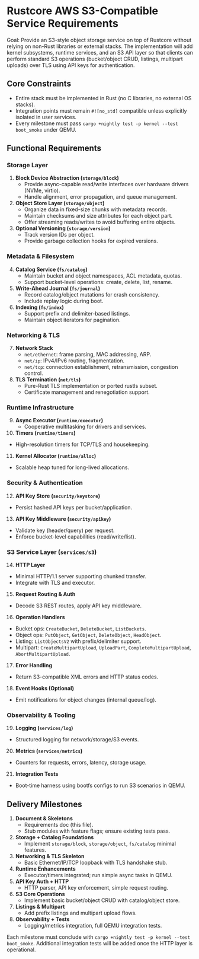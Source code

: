 # Rustcore AWS S3-Compatible Service Requirements

Goal: Provide an S3-style object storage service on top of Rustcore without relying on non-Rust libraries or external stacks. The implementation will add kernel subsystems, runtime services, and an S3 API layer so that clients can perform standard S3 operations (bucket/object CRUD, listings, multipart uploads) over TLS using API keys for authentication.

## Core Constraints
- Entire stack must be implemented in Rust (no C libraries, no external OS stacks).
- Integration points must remain `#![no_std]` compatible unless explicitly isolated in user services.
- Every milestone must pass `cargo +nightly test -p kernel --test boot_smoke` under QEMU.

## Functional Requirements

### Storage Layer
1. **Block Device Abstraction (`storage/block`)**
   - Provide async-capable read/write interfaces over hardware drivers (NVMe, virtio).
   - Handle alignment, error propagation, and queue management.
2. **Object Store Layer (`storage/object`)**
   - Organize data in fixed-size chunks with metadata records.
   - Maintain checksums and size attributes for each object part.
   - Offer streaming reads/writes to avoid buffering entire objects.
3. **Optional Versioning (`storage/version`)**
   - Track version IDs per object.
   - Provide garbage collection hooks for expired versions.

### Metadata & Filesystem
4. **Catalog Service (`fs/catalog`)**
   - Maintain bucket and object namespaces, ACL metadata, quotas.
   - Support bucket-level operations: create, delete, list, rename.
5. **Write-Ahead Journal (`fs/journal`)**
   - Record catalog/object mutations for crash consistency.
   - Include replay logic during boot.
6. **Indexing (`fs/index`)**
   - Support prefix and delimiter-based listings.
   - Maintain object iterators for pagination.

### Networking & TLS
7. **Network Stack**
   - `net/ethernet`: frame parsing, MAC addressing, ARP.
   - `net/ip`: IPv4/IPv6 routing, fragmentation.
   - `net/tcp`: connection establishment, retransmission, congestion control.
8. **TLS Termination (`net/tls`)**
   - Pure-Rust TLS implementation or ported rustls subset.
   - Certificate management and renegotiation support.

### Runtime Infrastructure
9. **Async Executor (`runtime/executor`)**
   - Cooperative multitasking for drivers and services.
10. **Timers (`runtime/timers`)**
   - High-resolution timers for TCP/TLS and housekeeping.
11. **Kernel Allocator (`runtime/alloc`)**
   - Scalable heap tuned for long-lived allocations.

### Security & Authentication
12. **API Key Store (`security/keystore`)**
   - Persist hashed API keys per bucket/application.
13. **API Key Middleware (`security/apikey`)**
   - Validate key (header/query) per request.
   - Enforce bucket-level capabilities (read/write/list).

### S3 Service Layer (`services/s3`)
14. **HTTP Layer**
   - Minimal HTTP/1.1 server supporting chunked transfer.
   - Integrate with TLS and executor.
15. **Request Routing & Auth**
   - Decode S3 REST routes, apply API key middleware.
16. **Operation Handlers**
   - Bucket ops: `CreateBucket`, `DeleteBucket`, `ListBuckets`.
   - Object ops: `PutObject`, `GetObject`, `DeleteObject`, `HeadObject`.
   - Listing: `ListObjectsV2` with prefix/delimiter support.
   - Multipart: `CreateMultipartUpload`, `UploadPart`, `CompleteMultipartUpload`, `AbortMultipartUpload`.
17. **Error Handling**
   - Return S3-compatible XML errors and HTTP status codes.
18. **Event Hooks (Optional)**
   - Emit notifications for object changes (internal queue/log).

### Observability & Tooling
19. **Logging (`services/log`)**
   - Structured logging for network/storage/S3 events.
20. **Metrics (`services/metrics`)**
   - Counters for requests, errors, latency, storage usage.
21. **Integration Tests**
   - Boot-time harness using bootfs configs to run S3 scenarios in QEMU.

## Delivery Milestones
1. **Document & Skeletons**
   - Requirements doc (this file).
   - Stub modules with feature flags; ensure existing tests pass.
2. **Storage + Catalog Foundations**
   - Implement `storage/block`, `storage/object`, `fs/catalog` minimal features.
3. **Networking & TLS Skeleton**
   - Basic Ethernet/IP/TCP loopback with TLS handshake stub.
4. **Runtime Enhancements**
   - Executor/timers integrated; run simple async tasks in QEMU.
5. **API Key Auth + HTTP**
   - HTTP parser, API key enforcement, simple request routing.
6. **S3 Core Operations**
   - Implement basic bucket/object CRUD with catalog/object store.
7. **Listings & Multipart**
   - Add prefix listings and multipart upload flows.
8. **Observability + Tests**
   - Logging/metrics integration, full QEMU integration tests.

Each milestone must conclude with `cargo +nightly test -p kernel --test boot_smoke`. Additional integration tests will be added once the HTTP layer is operational.
